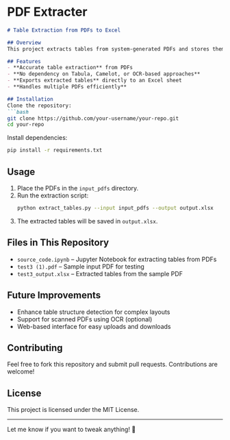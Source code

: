 

# PDF Extracter  

```markdown
# Table Extraction from PDFs to Excel

## Overview
This project extracts tables from system-generated PDFs and stores them in an Excel sheet. Unlike traditional methods, this tool does **not** rely on **Tabula, Camelot, or image conversion**.

## Features
- **Accurate table extraction** from PDFs
- **No dependency on Tabula, Camelot, or OCR-based approaches**
- **Exports extracted tables** directly to an Excel sheet
- **Handles multiple PDFs efficiently**

## Installation
Clone the repository:
```bash
git clone https://github.com/your-username/your-repo.git
cd your-repo
```

Install dependencies:
```bash
pip install -r requirements.txt
```

## Usage
1. Place the PDFs in the `input_pdfs` directory.
2. Run the extraction script:
   ```bash
   python extract_tables.py --input input_pdfs --output output.xlsx
   ```
3. The extracted tables will be saved in `output.xlsx`.

## Files in This Repository
- `source_code.ipynb` – Jupyter Notebook for extracting tables from PDFs
- `test3 (1).pdf` – Sample input PDF for testing
- `test3_output.xlsx` – Extracted tables from the sample PDF

## Future Improvements
- Enhance table structure detection for complex layouts
- Support for scanned PDFs using OCR (optional)
- Web-based interface for easy uploads and downloads

## Contributing
Feel free to fork this repository and submit pull requests. Contributions are welcome!

## License
This project is licensed under the MIT License.

---

Let me know if you want to tweak anything! 🚀

